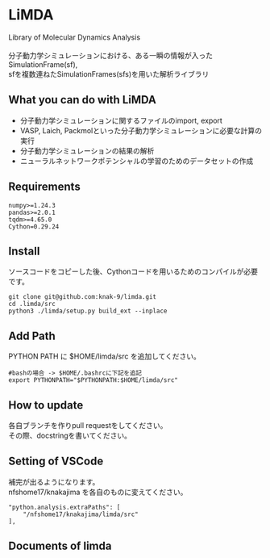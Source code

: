 # LiMDA
Library of Molecular Dynamics Analysis<br><br>
分子動力学シミュレーションにおける、ある一瞬の情報が入ったSimulationFrame(sf),<br>
sfを複数連ねたSimulationFrames(sfs)を用いた解析ライブラリ
## What you can do with LiMDA
- 分子動力学シミュレーションに関するファイルのimport, export
- VASP, Laich, Packmolといった分子動力学シミュレーションに必要な計算の実行
- 分子動力学シミュレーションの結果の解析
- ニューラルネットワークポテンシャルの学習のためのデータセットの作成
## Requirements
```
numpy>=1.24.3
pandas>=2.0.1
tqdm>=4.65.0
Cython=0.29.24
```
## Install
ソースコードをコピーした後、Cythonコードを用いるためのコンパイルが必要です。
```
git clone git@github.com:knak-9/limda.git
cd .limda/src
python3 ./limda/setup.py build_ext --inplace
```
## Add Path
PYTHON PATH に $HOME/limda/src を追加してください。
```
#bashの場合 -> $HOME/.bashrcに下記を追記
export PYTHONPATH="$PYTHONPATH:$HOME/limda/src"
```
## How to update
各自ブランチを作りpull requestをしてください。<br>
その際、docstringを書いてください。

## Setting of VSCode
補完が出るようになります。<br>
nfshome17/knakajima を各自のものに変えてください。
```
"python.analysis.extraPaths": [
    "/nfshome17/knakajima/limda/src"
],
```
## Documents of limda
